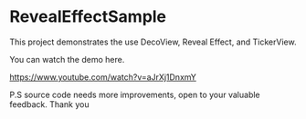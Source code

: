 # RevealEffectSample

This project demonstrates the use DecoView, Reveal Effect, and TickerView.

You can watch the demo here.

https://www.youtube.com/watch?v=aJrXj1DnxmY

P.S source code needs more improvements, open to your
valuable feedback. Thank you
